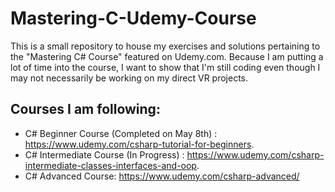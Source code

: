 # Mastering-C-Udemy-Course
This is a small repository to house my exercises and solutions pertaining to the "Mastering C# Course" featured on Udemy.com. Because I am putting a lot of time into the course, I want to show that I'm still coding even though I may not necessarily be working on my direct VR projects.

## Courses I am following:

- C# Beginner Course (Completed on May 8th) : https://www.udemy.com/csharp-tutorial-for-beginners.
- C# Intermediate Course (In Progress) : https://www.udemy.com/csharp-intermediate-classes-interfaces-and-oop.
- C# Advanced Course: https://www.udemy.com/csharp-advanced/
